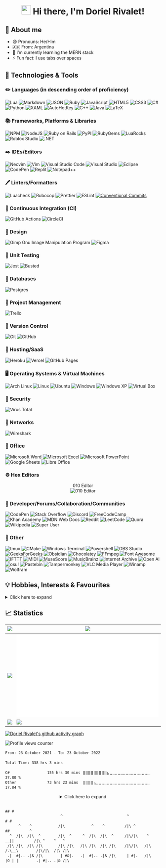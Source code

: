 # <h1 align="center"><img src="https://raw.githubusercontent.com/MartinHeinz/MartinHeinz/master/wave.gif" width="30px" height="30px"> Hi there, I'm Doriel Rivalet!</h1>

## 📝 About me

- 😄 Pronouns: He/Him
- 🇦🇷 From: Argentina
- 🌱 I’m currently learning the MERN stack
- ⚡ Fun fact: I use tabs over spaces

## 🔧 Technologies & Tools

### ✏️ Languages (in descending order of proficiency)

![Lua](https://img.shields.io/badge/lua-%232C2D72.svg?style=for-the-badge&logo=lua&logoColor=white)
![Markdown](https://img.shields.io/badge/markdown-%23000000.svg?style=for-the-badge&logo=markdown&logoColor=white)
![JSON](https://img.shields.io/badge/json-000000.svg?style=for-the-badge&logo=JSON&logoColor=%23F7DF1E)
![Ruby](https://img.shields.io/badge/ruby-%23CC342D.svg?style=for-the-badge&logo=ruby&logoColor=white)
![JavaScript](https://img.shields.io/badge/javascript-%23323330.svg?style=for-the-badge&logo=javascript&logoColor=%23F7DF1E)
![HTML5](https://img.shields.io/badge/html5-%23E34F26.svg?style=for-the-badge&logo=html5&logoColor=white)
![CSS3](https://img.shields.io/badge/css3-%231572B6.svg?style=for-the-badge&logo=css3&logoColor=white)
![C#](https://img.shields.io/badge/c%23-239120.svg?style=for-the-badge&logo=csharp&logoColor=white)
![Python](https://img.shields.io/badge/python-3670A0?style=for-the-badge&logo=python&logoColor=ffdd54)
![XAML](https://img.shields.io/badge/xaml-0C54C2?style=for-the-badge&logo=xaml&logoColor=ffdd54)
![AutoHotKey](https://img.shields.io/badge/AutoHotKey-334455?style=for-the-badge&logo=autohotkey&logoColor=white)
![C++](https://img.shields.io/badge/c++-%2300599C.svg?style=for-the-badge&logo=c%2B%2B&logoColor=white)
![Java](https://img.shields.io/badge/java-%23ED8B00.svg?style=for-the-badge&logo=oracle&logoColor=white)
![LaTeX](https://img.shields.io/badge/latex-%23008080.svg?style=for-the-badge&logo=latex&logoColor=white)

### 📚 Frameworks, Platforms & Libraries

![NPM](https://img.shields.io/badge/NPM-%23000000.svg?style=for-the-badge&logo=npm&logoColor=white)
![NodeJS](https://img.shields.io/badge/node.js-6DA55F?style=for-the-badge&logo=node.js&logoColor=white)
![Ruby on Rails](https://img.shields.io/badge/rails-%23CC0000.svg?style=for-the-badge&logo=ruby-on-rails&logoColor=white)
![PyPI](https://img.shields.io/badge/pypi-%3775A9.svg?style=for-the-badge&logo=pypi&logoColor=white)
![RubyGems](https://img.shields.io/badge/rubygems-E9573F.svg?style=for-the-badge&logo=rubygems&logoColor=white)
![LuaRocks](https://img.shields.io/badge/luarocks-%232C2D72.svg?style=for-the-badge&logo=lua&logoColor=white)
![Roblox Studio](https://img.shields.io/badge/Roblox_Studio-1B44cc?style=for-the-badge&logo=roblox&logoColor=white)
![.NET](https://img.shields.io/badge/.net_framework-512BD4?style=for-the-badge&logo=dotnet&logoColor=white)

### ✒️ IDEs/Editors
![Neovim](https://img.shields.io/badge/Neovim-57A143.svg?style=for-the-badge&logo=neovim&logoColor=white)
![Vim](https://img.shields.io/badge/Vim-019733.svg?style=for-the-badge&logo=vim&logoColor=white)
![Visual Studio Code](https://img.shields.io/badge/Visual%20Studio%20Code-0078d7.svg?style=for-the-badge&logo=visual-studio-code&logoColor=white)
![Visual Studio](https://img.shields.io/badge/Visual%20Studio-5C2D91.svg?style=for-the-badge&logo=visual-studio&logoColor=white)
![Eclipse](https://img.shields.io/badge/Eclipse-FE7A16.svg?style=for-the-badge&logo=Eclipse&logoColor=white)
![CodePen](https://img.shields.io/badge/CodePen-white?style=for-the-badge&logo=codepen&logoColor=black)
![Replit](https://img.shields.io/badge/Replit-DD1200?style=for-the-badge&logo=Replit&logoColor=white)
![Notepad++](https://img.shields.io/badge/Notepad++-90E59A?style=for-the-badge&logo=notepad%2B%2B&logoColor=white)

### 🖊️ Linters/Formatters

![Luacheck](https://img.shields.io/badge/luacheck-%232C2D72.svg?style=for-the-badge&logo=Lua&logoColor=white)
![Rubocop](https://img.shields.io/badge/rubocop-000000.svg?style=for-the-badge&logo=rubocop&logoColor=white)
![Prettier](https://img.shields.io/badge/Prettier-F7B93E?style=for-the-badge&logo=prettier&logoColor=white)
![ESLint](https://img.shields.io/badge/ESLint-4B3263?style=for-the-badge&logo=eslint&logoColor=white)
[![Conventional Commits](https://img.shields.io/badge/Conventional%20Commits-1.0.0-%23FE5196?logo=conventionalcommits&logoColor=white)](https://conventionalcommits.org)

### 🔬 Continuous Integration (CI)

![GitHub Actions](https://img.shields.io/badge/github%20actions-%232671E5.svg?style=for-the-badge&logo=githubactions&logoColor=white)
![CircleCI](https://img.shields.io/badge/circleci-343434.svg?style=for-the-badge&logo=circleci&logoColor=white)

### 🎨 Design

![Gimp Gnu Image Manipulation Program](https://img.shields.io/badge/Gimp-657D8B?style=for-the-badge&logo=gimp&logoColor=FFFFFF)
![Figma](https://img.shields.io/badge/figma-%23F24E1E.svg?style=for-the-badge&logo=figma&logoColor=white)

### 🧪 Unit Testing

![Jest](https://img.shields.io/badge/-jest-%23C21325?style=for-the-badge&logo=jest&logoColor=white)
![Busted](https://img.shields.io/badge/busted-%232C2D72.svg?style=for-the-badge&logo=Lua&logoColor=white)

### 💾 Databases

![Postgres](https://img.shields.io/badge/postgres-%23316192.svg?style=for-the-badge&logo=postgresql&logoColor=white)

### 📑 Project Management

![Trello](https://img.shields.io/badge/Trello-%23026AA7.svg?style=for-the-badge&logo=Trello&logoColor=white)

### 🔢 Version Control

![Git](https://img.shields.io/badge/git-%23F05033.svg?style=for-the-badge&logo=git&logoColor=white)
![GitHub](https://img.shields.io/badge/github-%23121011.svg?style=for-the-badge&logo=github&logoColor=white)

### 🎈 Hosting/SaaS

![Heroku](https://img.shields.io/badge/heroku-%23430098.svg?style=for-the-badge&logo=heroku&logoColor=white)
![Vercel](https://img.shields.io/badge/vercel-%23000000.svg?style=for-the-badge&logo=vercel&logoColor=white)
![GitHub Pages](https://img.shields.io/badge/githubpages-%222222.svg?style=for-the-badge&logo=githubpages&logoColor=white)

### 🖥️ Operating Systems & Virtual Machines

![Arch Linux](https://img.shields.io/badge/Arch_Linux-1793D1?style=for-the-badge&logo=archlinux&logoColor=white)
![Linux](https://img.shields.io/badge/Linux-FCC624?style=for-the-badge&logo=linux&logoColor=black)
![Ubuntu](https://img.shields.io/badge/Ubuntu-E95420?style=for-the-badge&logo=ubuntu&logoColor=white)
![Windows](https://img.shields.io/badge/Windows-0078D6?style=for-the-badge&logo=windows&logoColor=white)
![Windows XP](https://img.shields.io/badge/Windows%20xp-003399?style=for-the-badge&logo=windowsxp&logoColor=white)
![Virtual Box](https://img.shields.io/badge/Virtual_Box-183A91?style=for-the-badge&logo=virtualbox&logoColor=white)

### 🔏 Security

![Virus Total](https://img.shields.io/badge/Virus_Total-394EFF?style=for-the-badge&logo=virustotal&logoColor=white)

### 🔌 Networks

![Wireshark](https://img.shields.io/badge/Wireshark-1679A7?style=for-the-badge&logo=wireshark&logoColor=white)

### 🏢 Office

![Microsoft Word](https://img.shields.io/badge/Microsoft_Word-2B579A?style=for-the-badge&logo=microsoft-word&logoColor=white)
![Microsoft Excel](https://img.shields.io/badge/Microsoft_Excel-2B579A?style=for-the-badge&logo=microsoft-excel&logoColor=white)
![Microsoft PowerPoint](https://img.shields.io/badge/Microsoft_PowerPoint-B7472A?style=for-the-badge&logo=microsoft-powerpoint&logoColor=white)
![Google Sheets](https://img.shields.io/badge/Google_Sheets-34A853?style=for-the-badge&logo=googlesheets&logoColor=white)
![Libre Office](https://img.shields.io/badge/Libre_Office-18A303?style=for-the-badge&logo=libreoffice&logoColor=white)

### ⚙️ Hex Editors

<p style="text-align: center">010 Editor<br>
  <img alt="010 Editor" title="010 Editor" width="64" height="64" src="https://insmac.org/uploads/posts/2018-10/1539323096_010-editor.png" />
</p>

### 👥 Developer/Forums/Collaboration/Communities

![CodePen](https://img.shields.io/badge/Codepen-000000?style=for-the-badge&logo=codepen&logoColor=white)
![Stack Overflow](https://img.shields.io/badge/-Stackoverflow-FE7A16?style=for-the-badge&logo=stack-overflow&logoColor=white)
![Discord](https://img.shields.io/badge/-Discord-5865F2?style=for-the-badge&logo=discord&logoColor=white)
![FreeCodeCamp](https://img.shields.io/badge/Freecodecamp-%23123.svg?&style=for-the-badge&logo=freecodecamp&logoColor=green)
![Khan Academy](https://img.shields.io/badge/KhanAcademy-%2314BF96.svg?style=for-the-badge&logo=KhanAcademy&logoColor=white)
![MDN Web Docs](https://img.shields.io/badge/MDN_Web_Docs-black?style=for-the-badge&logo=mdnwebdocs&logoColor=white)
![Reddit](https://img.shields.io/badge/Reddit-FF4500?style=for-the-badge&logo=reddit&logoColor=white)
![LeetCode](https://img.shields.io/badge/LeetCode-000000?style=for-the-badge&logo=LeetCode&logoColor=#d16c06)
![Quora](https://img.shields.io/badge/Quora-%23B92B27.svg?style=for-the-badge&logo=Quora&logoColor=white)
![Wikipedia](https://img.shields.io/badge/Wikipedia-%23000000.svg?style=for-the-badge&logo=wikipedia&logoColor=white)
![Super User](https://img.shields.io/badge/Super_User-38A1CE.svg?style=for-the-badge&logo=superuser&logoColor=white)

### 🎲 Other
![tmux](https://img.shields.io/badge/tmux-1BB91F?style=for-the-badge&logo=tmux&logoColor=white)
![CMake](https://img.shields.io/badge/CMake-%23008FBA.svg?style=for-the-badge&logo=cmake&logoColor=white)
![Windows Terminal](https://img.shields.io/badge/Windows_Terminal-4d4d4d?style=for-the-badge&logo=windowsterminal&logoColor=white)
![Powershell](https://img.shields.io/badge/Powershell-5391FE?style=for-the-badge&logo=powershell&logoColor=white)
![OBS Studio](https://img.shields.io/badge/OBS_Studio-302E31.svg?style=for-the-badge&logo=obsstudio&logoColor=white)
![GeeksForGeeks](https://img.shields.io/badge/GeeksforGeeks-gray?style=for-the-badge&logo=geeksforgeeks&logoColor=35914c)
![Obsidian](https://img.shields.io/badge/Obsidian-483699?style=for-the-badge&logo=obsidian&logoColor=white)
![Chocolatey](https://img.shields.io/badge/Chocolatey-80B5E3?style=for-the-badge&logo=chocolatey&logoColor=white)
![FFmpeg](https://img.shields.io/badge/FFmpeg-007808?style=for-the-badge&logo=ffmpeg&logoColor=white)
![Font Awesome](https://img.shields.io/badge/Font%20Awesome-528DD7?style=for-the-badge&logo=fontawesome&logoColor=white)
![IFTTT](https://img.shields.io/badge/IFTTT-000000?style=for-the-badge&logo=ifttt&logoColor=white)
![MIDI](https://img.shields.io/badge/MIDI-000000?style=for-the-badge&logo=midi&logoColor=white)
![MuseScore](https://img.shields.io/badge/MuseScore-1A70B8?style=for-the-badge&logo=musescore&logoColor=white)
![MusicBrainz](https://img.shields.io/badge/MusicBrainz-BA478F?style=for-the-badge&logo=musicbrainz&logoColor=white)
![Internet Archive](https://img.shields.io/badge/Internet_Archive-666666?style=for-the-badge&logo=internetarchive&logoColor=white)
![Open AI](https://img.shields.io/badge/Open_AI-412991?style=for-the-badge&logo=openai&logoColor=white)
![osu!](https://img.shields.io/badge/osu!-ff66aa?style=for-the-badge&logo=osu!&logoColor=white)
![Pastebin](https://img.shields.io/badge/Pastebin-02456C?style=for-the-badge&logo=pastebin&logoColor=white)
![Tampermonkey](https://img.shields.io/badge/Tampermonkey-00485B?style=for-the-badge&logo=tampermonkey&logoColor=white)
![VLC Media Player](https://img.shields.io/badge/VLC_Media_Player-FF8800?style=for-the-badge&logo=vlcmediaplayer&logoColor=white)
![Winamp](https://img.shields.io/badge/Winamp-F93821?style=for-the-badge&logo=winamp&logoColor=white)
![Wolfram](https://img.shields.io/badge/Wolfram-DD1100?style=for-the-badge&logo=wolfram&logoColor=white)

## 💡 Hobbies, Interests & Favourites

<details>
  <summary>Click here to expand</summary>
  <h3>Favourites</h3>
  Programming Language: Lua<br>
  <h3>Hobbies & Interests</h3>
  Fencing & Historical Swords, Nature, Drawing, Worldbuilding, Videogame modding, Conlangs, Chess, Manga/Anime, Sudoku, Speedrunning, Retro gaming, Lockpick puzzles, Reverse engineering, Categorization and pattern recognition, Touhou Doujin Music (Eurobeat, Rock, Folk, Trance, Bossa Nova, J-Pop, Jazz, Classical, House, Nu-Disco, Electro Swing), Buckethead
</details>

## 📈 Statistics

| <img src="https://github-readme-stats-dorielrivalet.vercel.app/api?username=dorielrivalet&show_icons=true&custom_title=Welcome%20to%20my%20profile!&include_all_commits=true&text_color=cdcdcd&bg_color=2d2d2d00&title_color=bd1502&icon_color=bd1502&border_color=bd1502&&count_private=true"/> 	| <img src="https://github-readme-streak-stats.herokuapp.com/?user=dorielrivalet&&theme=darcula&layout=compact"/>    	|
|--------------------------------------------------------------------------------------------------------------------------------------------------------------------------------------------------------------------------------------------------------------------------------------------------	|--------------------------------------------------------------------------------------------------------------------	|
| <img width="100%" src="https://github-readme-stats-dorielrivalet.vercel.app/api/top-langs?username=dorielrivalet&layout=compact&border_color=bd1502&langs_count=10&text_color=cdcdcd&bg_color=2d2d2d00&title_color=bd1502">                                                                      	| <img src="https://raw.githubusercontent.com/DorielRivalet/github-stats-transparent/output/generated/overview.svg"> 	|
| <img src="https://github-readme-stats.vercel.app/api/wakatime?username=dorielrivalet&text_color=cdcdcd&bg_color=2d2d2d00&title_color=bd1502&icon_color=bd1502&border_color=bd1502">                                                                                                              	|  <img src="https://github-profile-summary-cards.vercel.app/api/cards/productive-time?username=dorielrivalet&theme=dracula&utcOffset=-3" width="100%">                                                                                                                  	|

[![Doriel Rivalet's github activity graph](https://doriel-rivalet-activity-graph.herokuapp.com/graph?username=DorielRivalet&theme=dracula)](https://github.com/ashutosh00710/github-readme-activity-graph)

![Profile views counter](https://komarev.com/ghpvc/?username=dorielrivalet&&style=flat-square)

<!--START_SECTION:waka-->

```text
From: 23 October 2021 - To: 23 October 2022

Total Time: 338 hrs 3 mins

C#                 155 hrs 30 mins ⣿⣿⣿⣿⣿⣿⣿⣿⣿⣦⣀⣀⣀⣀⣀⣀⣀⣀⣀⣀⣀⣀⣀⣀⣀   37.80 %
Other              73 hrs 23 mins  ⣿⣿⣿⣿⣦⣀⣀⣀⣀⣀⣀⣀⣀⣀⣀⣀⣀⣀⣀⣀⣀⣀⣀⣀⣀   17.84 %
```

<!--END_SECTION:waka-->

<!--START_SECTION:activity-->
<!--END_SECTION:activity-->

<details align="center">
  <summary align="center">Click here to expand</summary>
  <img align="center" src="/github-metrics.svg" alt="Metrics" width="50%">
</details>

```text
                                                                                ## #
                         ^                             ^                       # #                      
      ^    ^            /|\            ^    ^         /|\ ^                   ##         ^              
  ^  /|\  /|\  ^        /|\  ^     ^  /|\  /|\  ^     /|\/|\    ^          __||         /|\ ^    ^   ^ 
 /|\ /|\  /|\ /|\       /|\ /|\   /|\ /|\  /|\ /|\    /|\/|\   /|\        /.\__\        /|\/|\  /|\ /|\
 .|  #|.. .|& /|\        | #&|.   .|  #|.. .|& /|\     | #|.   /|\        |O | |        .| #|.. .|& /|\
 ```
<!--
**DorielRivalet/dorielrivalet** is a ✨ _special_ ✨ repository because its `README.md` (this file) appears on your GitHub profile.

Here are some ideas to get you started:

- 🔭 I’m currently working on ...
- 🌱 I’m currently learning ...
- 👯 I’m looking to collaborate on ...
- 🤔 I’m looking for help with ...
- 💬 Ask me about ...
- 📫 How to reach me: ...
- 😄 Pronouns: ...
- ⚡ Fun fact: ...
-->
